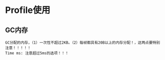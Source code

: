 # Profile使用
  


  ## GC内存
    GC分配的内存，（1）一次性不超过2KB。（2）每帧都具有20B以上的内存分配！，这两点要特别注意！！！！！
    Time ms: 注意超过5ms的选项！！！